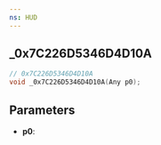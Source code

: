 ```yaml
---
ns: HUD
---
```

## _0x7C226D5346D4D10A

```c
// 0x7C226D5346D4D10A
void _0x7C226D5346D4D10A(Any p0);
```


## Parameters
* **p0**: 

